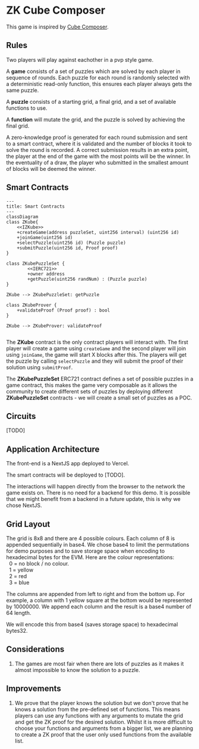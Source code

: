 # ZK Cube Composer
This game is inspired by [Cube Composer](https://david-peter.de/cube-composer/). 


## Rules

Two players will play against eachother in a pvp style game.


A **game** consists of a set of puzzles which are solved by each player in sequence of rounds. Each puzzle for each round is randomly selected with a deterministic read-only function, this ensures each player always gets the same puzzle. 

A **puzzle** consists of a starting grid, a final grid, and a set of available functions to use.

A **function** will mutate the grid, and the puzzle is solved by achieving the final grid. 

A zero-knowledge proof is generated for each round submission and sent to a smart contract, where it is validated and the number of blocks it took to solve the round is recorded. A correct submission results in an extra point, the player at the end of the game with the most points will be the winner. In the eventuality of a draw, the player who submitted in the smallest amount of blocks will be deemed the winner. 

## Smart Contracts

```mermaid
---
title: Smart Contracts
---
classDiagram
class ZKube{
    <<IZKube>>
    +createGame(address puzzleSet, uint256 interval) (uint256 id)
    +joinGame(uint256 id)
    +selectPuzzle(uint256 id) (Puzzle puzzle)
    +submitPuzzle(uint256 id, Proof proof)
}

class ZKubePuzzleSet {
        <<IERC721>>
        +owner address
        +getPuzzle(uint256 randNum) : (Puzzle puzzle)
} 

ZKube --> ZKubePuzzleSet: getPuzzle

class ZKubeProver {
    +validateProof (Proof proof) : bool
}

ZKube --> ZKubeProver: validateProof


```

The **ZKube** contract is the only contract players will interact with. The first player will create a game using `createGame` and the second player will join using `joinGame`, the game will start X blocks after this. The players will get the puzzle by calling `selectPuzzle` and they will submit the proof of their solution using `submitProof`.

The **ZKubePuzzleSet** ERC721 contract defines a set of possible puzzles in a game contract, this makes the game very composable as it allows the community to create different sets of puzzles by deploying different **ZKubePuzzleSet** contracts - we will create a small set of puzzles as a POC. 

## Circuits
[TODO]

## Application Architecture
The front-end is a NextJS app deployed to Vercel.

The smart contracts will be deployed to [TODO].

The interactions will happen directly from the browser to the network the game exists on. There is no need for a backend for this demo. It is possible that we might benefit from a backend in a future update, this is why we chose NextJS.


## Grid Layout
The grid is 8x8 and there are 4 possible colours. 
Each column of 8 is appended sequentially in base4. We chose base4 to limit the permutations for demo purposes and to save storage space when encoding to hexadecimal bytes for the EVM. Here are the colour representations: \
&nbsp; 0 = no block / no colour.  \
&nbsp; 1 = yellow \
&nbsp; 2 = red \
&nbsp; 3 = blue 

The columns are appended from left to right and from the bottom up. For example, a column with 1 yellow square at the bottom would be represented by 10000000. We append each column and the result is a base4 number of 64 length.

We will encode this from base4 (saves storage space) to hexadecimal bytes32. 

## Considerations
1. The games are most fair when there are lots of puzzles as it makes it almost impossible to know the solution to a puzzle.

## Improvements
1. We prove that the player knows the solution but we don't prove that he knows a solution from the pre-defined set of functions. This means players can use any functions with any arguments to mutate the grid and get the ZK proof for the desired solution. Whilst it is more difficult to choose your functions and arguments from a bigger list, we are planning to create a ZK proof that the user only used functions from the available list.